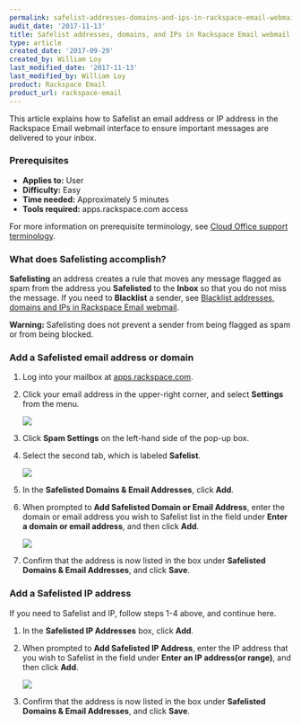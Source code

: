 ```yaml
---
permalink: safelist-addresses-domains-and-ips-in-rackspace-email-webmail/
audit_date: '2017-11-13'
title: Safelist addresses, domains, and IPs in Rackspace Email webmail
type: article
created_date: '2017-09-29'
created_by: William Loy
last_modified_date: '2017-11-13'
last_modified_by: William Loy
product: Rackspace Email
product_url: rackspace-email
---
```


This article explains how to Safelist an email address or IP address in the Rackspace Email webmail interface to ensure important messages are delivered to your inbox.

### Prerequisites

- **Applies to:** User
- **Difficulty:** Easy
- **Time needed:** Approximately 5 minutes
- **Tools required:**  apps.rackspace.com access

For more information on prerequisite terminology, see [Cloud Office support terminology](/how-to/cloud-office-support-terminology).

### What does Safelisting accomplish?

**Safelisting** an address creates a rule that moves any message flagged as spam from the address you **Safelisted** to the **Inbox** so that you do not miss the message. If you need to **Blacklist** a sender, see [Blacklist addresses, domains and IPs in Rackspace Email webmail](/how-to/blacklist-addresses-domains-and-ips-in-rackspace-email-webmail).

**Warning:** Safelisting does not prevent a sender from being flagged as spam or from being blocked.

### Add a Safelisted email address or domain

1. Log into your mailbox at [apps.rackspace.com](https://apps.rackspace.com).

2. Click your email address in the upper-right corner, and select **Settings** from the menu.

    <img src="{% asset_path rackspace-email/safelist-addresses-domains-and-ips-in-rackspace-email-webmail/safelist_settings.png %}"/>

3. Click **Spam Settings** on the left-hand side of the pop-up box.

4. Select the second tab, which is labeled **Safelist**.

    <img src="{% asset_path rackspace-email/safelist-addresses-domains-and-ips-in-rackspace-email-webmail/settings_safelist.png %}"/>

5. In the **Safelisted Domains & Email Addresses**, click **Add**.

6. When prompted to **Add Safelisted Domain or Email Address**, enter the domain or email address you wish to Safelist list in the field under **Enter a domain or email address**, and then click **Add**.

    <img src="{% asset_path rackspace-email/safelist-addresses-domains-and-ips-in-rackspace-email-webmail/safelist_domain.png %}"/>

7. Confirm that the address is now listed in the box under **Safelisted Domains & Email Addresses**, and click **Save**.

### Add a Safelisted IP address

If you need to Safelist and IP, follow steps 1-4 above, and continue here.

1. In the **Safelisted IP Addresses** box, click **Add**.

2. When prompted to **Add Safelisted IP Address**, enter the IP address that you wish to Safelist in the field under **Enter an IP address(or range)**, and then click **Add**.

    <img src="{% asset_path rackspace-email/safelist-addresses-domains-and-ips-in-rackspace-email-webmail/safelist_ip.png %}"/>

3. Confirm that the address is now listed in the box under **Safelisted Domains & Email Addresses**, and click **Save**.
